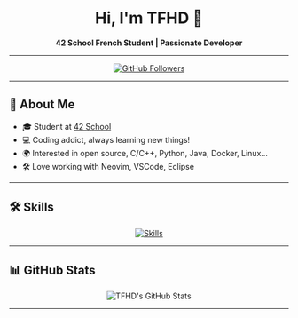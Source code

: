<h1 align="center">Hi, I'm TFHD 👋</h1>
<p align="center">
  <b>42 School French Student | Passionate Developer</b>
</p>

---

<p align="center">
  <a href="https://github.com/TFHD">
    <img src="https://img.shields.io/github/followers/TFHD?label=Follow&style=social" alt="GitHub Followers"/>
  </a>
</p>

---

## 🚀 About Me

- 🎓 Student at [42 School](https://42.fr/)
- 💻 Coding addict, always learning new things!
- 🌍 Interested in open source, C/C++, Python, Java, Docker, Linux…
- 🛠️ Love working with Neovim, VSCode, Eclipse

---

## 🛠️ Skills

<p align="center">
  <a href="https://skillicons.dev">
    <img src="https://skillicons.dev/icons?i=git,github,c,cpp,java,js,py,docker,linux,vim,neovim,eclipse,vscode&perline=9" alt="Skills"/>
  </a>
</p>

---

## 📊 GitHub Stats

<p align="center">
  <img src="https://github-readme-stats.vercel.app/api?username=TFHD&show_icons=true&theme=radical" alt="TFHD's GitHub Stats"/>
</p>

---
